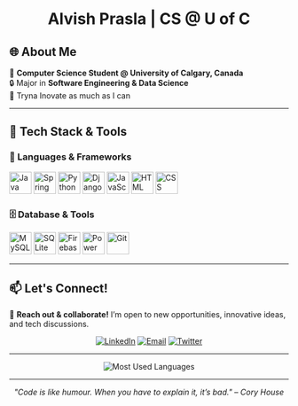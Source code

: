 <h1 align="center"> Alvish Prasla | CS @ U of C </h1>

## 🌐 About Me
🚀 **Computer Science Student @ University of Calgary, Canada**  
🔒 Major in **Software Engineering & Data Science**  
🌟 Tryna Inovate as much as I can

---

## 🔧 Tech Stack & Tools

### 🚀 Languages & Frameworks  
[<img src="https://cdn.jsdelivr.net/gh/devicons/devicon/icons/java/java-original.svg" width="40" height="40" alt="Java"/>](https://www.java.com)
[<img src="https://cdn.jsdelivr.net/gh/devicons/devicon/icons/spring/spring-original.svg" width="40" height="40" alt="Spring Boot"/>](https://spring.io/projects/spring-boot)
[<img src="https://cdn.jsdelivr.net/gh/devicons/devicon/icons/python/python-original.svg" width="40" height="40" alt="Python"/>](https://www.python.org)
[<img src="https://cdn.jsdelivr.net/gh/devicons/devicon/icons/django/django-plain.svg" width="40" height="40" alt="Django"/>](https://www.djangoproject.com)
[<img src="https://cdn.jsdelivr.net/gh/devicons/devicon/icons/javascript/javascript-original.svg" width="40" height="40" alt="JavaScript"/>](https://developer.mozilla.org/en-US/docs/Web/JavaScript)
[<img src="https://cdn.jsdelivr.net/gh/devicons/devicon/icons/html5/html5-original.svg" width="40" height="40" alt="HTML"/>](https://developer.mozilla.org/en-US/docs/Web/HTML)
[<img src="https://cdn.jsdelivr.net/gh/devicons/devicon/icons/css3/css3-original.svg" width="40" height="40" alt="CSS"/>](https://developer.mozilla.org/en-US/docs/Web/CSS)

### 🗄️ Database & Tools  
[<img src="https://cdn.jsdelivr.net/gh/devicons/devicon/icons/mysql/mysql-original.svg" width="40" height="40" alt="MySQL"/>](https://www.mysql.com)
[<img src="https://cdn.jsdelivr.net/gh/devicons/devicon/icons/sqlite/sqlite-original.svg" width="40" height="40" alt="SQLite"/>](https://www.sqlite.org)
[<img src="https://www.vectorlogo.zone/logos/firebase/firebase-icon.svg" width="40" height="40" alt="Firebase"/>](https://firebase.google.com)
[<img src="https://upload.wikimedia.org/wikipedia/commons/c/cf/New_Power_BI_Logo.svg" width="40" height="40" alt="Power BI"/>](https://powerbi.microsoft.com)
[<img src="https://cdn.jsdelivr.net/gh/devicons/devicon/icons/git/git-original.svg" width="40" height="40" alt="Git"/>](https://git-scm.com)

---

## 📫 Let's Connect!
📩 **Reach out & collaborate!** I’m open to new opportunities, innovative ideas, and tech discussions.

<div align="center">
  
[![LinkedIn](https://img.shields.io/badge/LinkedIn-Connect-blue?style=for-the-badge&logo=linkedin)](https://www.linkedin.com/in/alvish-prasla)
[![Email](https://img.shields.io/badge/Email-Contact-red?style=for-the-badge&logo=gmail)](mailto:alvishprasla11@gmail.com)
[![Twitter](https://img.shields.io/badge/Twitter-Follow-blue?style=for-the-badge&logo=twitter)](https://twitter.com/alvishprasla)
</div>

---

<p align="center">
  <img src="https://github-readme-stats.vercel.app/api/top-langs/?username=alvishprasla11&layout=compact&theme=radical" alt="Most Used Languages"/>
</p>

---

<p align="center">
  <i>"Code is like humour. When you have to explain it, it’s bad." – Cory House</i>
</p>
